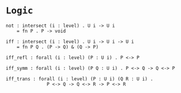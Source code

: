 # `Logic`

    not : intersect (i : level) . U i -> U i
        = fn P . P -> void

    iff : intersect (i : level) . U i -> U i -> U i
        = fn P Q . (P -> Q) & (Q -> P)

    iff_refl : forall (i : level) (P : U i) . P <-> P

    iff_symm : forall (i : level) (P Q : U i) . P <-> Q -> Q <-> P

    iff_trans : forall (i : level) (P : U i) (Q R : U i) .
                   P <-> Q -> Q <-> R -> P <-> R
